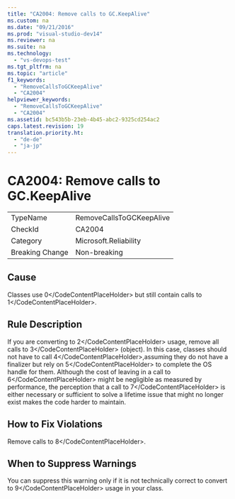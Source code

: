 ```yaml
---
title: "CA2004: Remove calls to GC.KeepAlive"
ms.custom: na
ms.date: "09/21/2016"
ms.prod: "visual-studio-dev14"
ms.reviewer: na
ms.suite: na
ms.technology: 
  - "vs-devops-test"
ms.tgt_pltfrm: na
ms.topic: "article"
f1_keywords: 
  - "RemoveCallsToGCKeepAlive"
  - "CA2004"
helpviewer_keywords: 
  - "RemoveCallsToGCKeepAlive"
  - "CA2004"
ms.assetid: bc543b5b-23eb-4b45-abc2-9325cd254ac2
caps.latest.revision: 19
translation.priority.ht: 
  - "de-de"
  - "ja-jp"
---
```

# CA2004: Remove calls to GC.KeepAlive
|||  
|-|-|  
|TypeName|RemoveCallsToGCKeepAlive|  
|CheckId|CA2004|  
|Category|Microsoft.Reliability|  
|Breaking Change|Non-breaking|  
  
## Cause  
 Classes use <CodeContentPlaceHolder>0\</CodeContentPlaceHolder> but still contain calls to <CodeContentPlaceHolder>1\</CodeContentPlaceHolder>.  
  
## Rule Description  
 If you are converting to <CodeContentPlaceHolder>2\</CodeContentPlaceHolder> usage, remove all calls to <CodeContentPlaceHolder>3\</CodeContentPlaceHolder> (object). In this case, classes should not have to call <CodeContentPlaceHolder>4\</CodeContentPlaceHolder>,assuming they do not have a finalizer but rely on <CodeContentPlaceHolder>5\</CodeContentPlaceHolder> to complete the OS handle for them.  Although the cost of leaving in a call to <CodeContentPlaceHolder>6\</CodeContentPlaceHolder> might be negligible as measured by performance, the perception that a call to <CodeContentPlaceHolder>7\</CodeContentPlaceHolder> is either necessary or sufficient to solve a lifetime issue that might no longer exist makes the code harder to maintain.  
  
## How to Fix Violations  
 Remove calls to <CodeContentPlaceHolder>8\</CodeContentPlaceHolder>.  
  
## When to Suppress Warnings  
 You can suppress this warning only if it is not technically correct to convert to <CodeContentPlaceHolder>9\</CodeContentPlaceHolder> usage in your class.